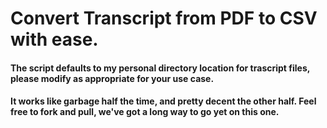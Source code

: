# Convert Transcript from PDF to CSV with ease.

#### The script defaults to my personal directory location for trascript files, please modify as appropriate for your use case.

#### It works like garbage half the time, and pretty decent the other half. Feel free to fork and pull, we've got a long way to go yet on this one.
